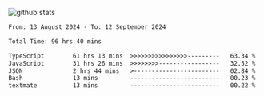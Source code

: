 
![github stats](https://github-readme-stats.vercel.app/api?username=realmahd1&show_icons=true&theme=codeSTACKr&hide_rank=true&count_private=true)

<!--START_SECTION:waka-->

```txt
From: 13 August 2024 - To: 12 September 2024

Total Time: 96 hrs 40 mins

TypeScript        61 hrs 13 mins  >>>>>>>>>>>>>>>>---------   63.34 %
JavaScript        31 hrs 26 mins  >>>>>>>>-----------------   32.52 %
JSON              2 hrs 44 mins   >------------------------   02.84 %
Bash              13 mins         -------------------------   00.23 %
textmate          13 mins         -------------------------   00.22 %
```

<!--END_SECTION:waka-->
